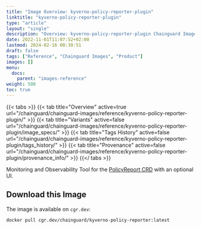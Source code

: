```yaml
---
title: "Image Overview: kyverno-policy-reporter-plugin"
linktitle: "kyverno-policy-reporter-plugin"
type: "article"
layout: "single"
description: "Overview: kyverno-policy-reporter-plugin Chainguard Image"
date: 2022-11-01T11:07:52+02:00
lastmod: 2024-02-16 00:30:51
draft: false
tags: ["Reference", "Chainguard Images", "Product"]
images: []
menu: 
  docs: 
    parent: "images-reference"
weight: 500
toc: true
---
```


{{< tabs >}}
{{< tab title="Overview" active=true url="/chainguard/chainguard-images/reference/kyverno-policy-reporter-plugin/" >}}
{{< tab title="Variants" active=false url="/chainguard/chainguard-images/reference/kyverno-policy-reporter-plugin/image_specs/" >}}
{{< tab title="Tags History" active=false url="/chainguard/chainguard-images/reference/kyverno-policy-reporter-plugin/tags_history/" >}}
{{< tab title="Provenance" active=false url="/chainguard/chainguard-images/reference/kyverno-policy-reporter-plugin/provenance_info/" >}}
{{</ tabs >}}



<!--overview:start-->
Monitoring and Observability Tool for the [PolicyReport CRD](https://kyverno.github.io/policy-reporter/) with an optional UI.
<!--overview:end-->

<!--getting:start-->
## Download this Image
The image is available on `cgr.dev`:

```
docker pull cgr.dev/chainguard/kyverno-policy-reporter:latest
```
<!--getting:end-->

<!--body:start-->
<!--body:end-->

